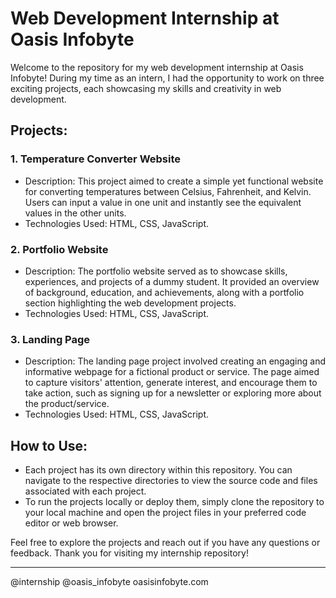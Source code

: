 # Web Development Internship at Oasis Infobyte

Welcome to the repository for my web development internship at Oasis Infobyte! During my time as an intern, I had the opportunity to work on three exciting projects, each showcasing my skills and creativity in web development.

## Projects:

### 1. Temperature Converter Website
   - Description: This project aimed to create a simple yet functional website for converting temperatures between Celsius, Fahrenheit, and Kelvin. Users can input a value in one unit and instantly see the equivalent values in the other units.
   - Technologies Used: HTML, CSS, JavaScript.

### 2. Portfolio Website
   - Description: The portfolio website served as to showcase skills, experiences, and projects of a dummy student. It provided an overview of background, education, and achievements, along with a portfolio section highlighting the web development projects.
   - Technologies Used: HTML, CSS, JavaScript.

### 3. Landing Page
   - Description: The landing page project involved creating an engaging and informative webpage for a fictional product or service. The page aimed to capture visitors' attention, generate interest, and encourage them to take action, such as signing up for a newsletter or exploring more about the product/service.
   - Technologies Used: HTML, CSS, JavaScript.

## How to Use:
   - Each project has its own directory within this repository. You can navigate to the respective directories to view the source code and files associated with each project.
   - To run the projects locally or deploy them, simply clone the repository to your local machine and open the project files in your preferred code editor or web browser.

Feel free to explore the projects and reach out if you have any questions or feedback. Thank you for visiting my internship repository!

---
@internship @oasis_infobyte 
oasisinfobyte.com
